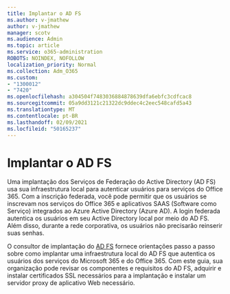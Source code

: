 ```yaml
---
title: Implantar o AD FS
ms.author: v-jmathew
author: v-jmathew
manager: scotv
ms.audience: Admin
ms.topic: article
ms.service: o365-administration
ROBOTS: NOINDEX, NOFOLLOW
localization_priority: Normal
ms.collection: Adm_O365
ms.custom:
- "1300012"
- "7420"
ms.openlocfilehash: a304504f7483036884878639dfa6ebfc3cdfcac8
ms.sourcegitcommit: 05a9dd3121c21322dc9ddec4c2eec548cafd5a43
ms.translationtype: MT
ms.contentlocale: pt-BR
ms.lasthandoff: 02/09/2021
ms.locfileid: "50165237"
---
```

# <a name="deploy-ad-fs"></a>Implantar o AD FS

Uma implantação dos Serviços de Federação do Active Directory (AD FS) usa sua infraestrutura local para autenticar usuários para serviços do Office 365. Com a inscrição federada, você pode permitir que os usuários se inscrevam nos serviços do Office 365 e aplicativos SAAS (Software como Serviço) integrados ao Azure Active Directory (Azure AD). A login federada autentica os usuários em seu Active Directory local por meio do AD FS. Além disso, durante a rede corporativa, os usuários não precisarão reinserir suas senhas.

O consultor de implantação do [AD FS](https://go.microsoft.com/fwlink/?linkid=2071178) fornece orientações passo a passo sobre como implantar uma infraestrutura local do AD FS que autentica os usuários dos serviços do Microsoft 365 e do Office 365. Com este guia, sua organização pode revisar os componentes e requisitos do AD FS, adquirir e instalar certificados SSL necessários para a implantação e instalar um servidor proxy de aplicativo Web necessário.
